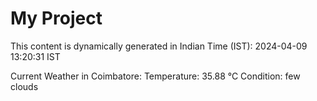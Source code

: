 # My Project

This content is dynamically generated in Indian Time (IST): 2024-04-09 13:20:31 IST


Current Weather in Coimbatore:
Temperature: 35.88 °C
Condition: few clouds
